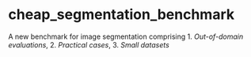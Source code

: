 # cheap_segmentation_benchmark
A new benchmark for image segmentation comprising 1. *Out-of-domain evaluations*, 2. *Practical cases*, 3. *Small datasets*
